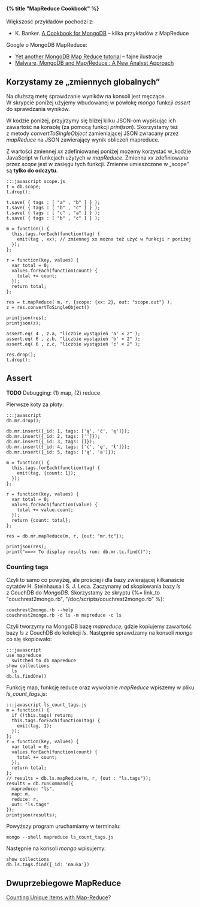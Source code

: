 #### {% title "MapReduce Cookbook" %}

Większość przykładów pochodzi z:

* K. Banker. [A Cookbook for MongoDB](http://cookbook.mongodb.org/index.html) –
  kilka przykładów z MapReduce

Google o MongoDB MapReduce:

* [Yet another MongoDB Map Reduce tutorial](http://www.mongovue.com/2010/11/03/yet-another-mongodb-map-reduce-tutorial/) –
  fajne ilustracje
* [Malware, MongoDB and Map/Reduce : A New Analyst Approach](http://blog.9bplus.com/malware-mongodb-and-mapreduce-a-new-analyst-a)


## Korzystamy ze „zmiennych globalnych”

Na dłuższą metę sprawdzanie wyników na konsoli jest męczące.
W skrypcie poniżej użyjemy wbudowanej w powłokę *mongo* funkcji
*assert* do sprawdzania wyników.

W kodzie poniżej, przyjrzymy się blizej kilku JSON-om
wypisując ich zawartość na konsolę (za pomocą funkcji *printjson*).
Skorzystamy też z metody *convertToSingleObject* zamieniającej
JSON zwracany przez *mapReduce* na JSON zawierający
wynik obliczeń mapreduce.

Z wartości zmiennej *xx* zdefiniowanej poniżej możemy korzystać
w_kodzie JavaScript w funkcjach użytych w *mapReduce*.
Zmienna *xx* zdefiniowana przez *scope* jest w zasięgu tych funkcji.
Zmienne umieszczone w „scope” są **tylko do odczytu**.

    :::javascript scope.js
    t = db.scope;
    t.drop();

    t.save( { tags : [ "a" , "b" ] } );
    t.save( { tags : [ "b" , "c" ] } );
    t.save( { tags : [ "c" , "a" ] } );
    t.save( { tags : [ "b" , "c" ] } );

    m = function() {
      this.tags.forEach(function(tag) {
        emit(tag , xx); // zmiennej xx można też użyć w funkcji r poniżej
      });
    };

    r = function(key, values) {
      var total = 0;
      values.forEach(function(count) {
        total += count;
      });
      return total;
    };

    res = t.mapReduce( m, r, {scope: {xx: 2}, out: "scope.out"} );
    z = res.convertToSingleObject()

    printjson(res);
    printjson(z);

    assert.eq( 4 , z.a, "liczbie wystąpień 'a' × 2" );
    assert.eq( 6 , z.b, "liczbie wystąpień 'b' × 2" );
    assert.eq( 6 , z.c, "liczbie wystąpień 'c' × 2" );

    res.drop();
    t.drop();


## Assert

**TODO** Debugging: (1) map, (2) reduce

Pierwsze koty za płoty:

    :::javascript
    db.mr.drop();

    db.mr.insert({_id: 1, tags: ['ą', 'ć', 'ę']});
    db.mr.insert({_id: 2, tags: ['']});
    db.mr.insert({_id: 3, tags: []});
    db.mr.insert({_id: 4, tags: ['ć', 'ę', 'ł']});
    db.mr.insert({_id: 5, tags: ['ą', 'a']});

    m = function() {
      this.tags.forEach(function(tag) {
        emit(tag, {count: 1});
      });
    };

    r = function(key, values) {
      var total = 0;
      values.forEach(function(value) {
        total += value.count;
      });
      return {count: total};
    };

    res = db.mr.mapReduce(m, r, {out: "mr.tc"});

    printjson(res);
    print("==>> To display results run: db.mr.tc.find()");


### Counting tags

Czyli to samo co powyżej, ale prościej i dla bazy zwierającej
kilkanaście cytatów H. Steinhausa i S. J. Leca. Zaczynamy od
skopiowania bazy *ls* z CouchDB do *MongoDB*.
Skorzystamy ze skryptu
{%= link_to "couchrest2mongo.rb", "/doc/scripts/couchrest2mongo.rb" %}:

    couchrest2mongo.rb --help
    couchrest2mongo.rb -d ls -m mapreduce -c ls

Czyli tworzymy na MongoDB bazę *mapreduce*, gdzie kopiujemy zawartość bazy
*ls* z CouchDB do kolekcji *ls*. Następnie sprawdzamy na konsoli
*mongo* co się skopiowało:

    :::javascript
    use mapreduce
      switched to db mapreduce
    show collections
      ls
    db.ls.findOne()

Funkcję map, funkcję reduce oraz wywołanie *mapReduce*
wpiszemy w pliku *ls_count_tags.js*:

    :::javascript ls_count_tags.js
    m = function() {
      if (!this.tags) return;
      this.tags.forEach(function(tag) {
        emit(tag, 1);
      });
    };
    r = function(key, values) {
      var total = 0;
      values.forEach(function(count) {
        total += count;
      });
      return total;
    };
    // results = db.ls.mapReduce(m, r, {out : "ls.tags"});
    results = db.runCommand({
      mapreduce: "ls",
      map: m,
      reduce: r,
      out: "ls.tags"
    });
    printjson(results);

Powyższy program uruchamiamy w terminalu:

    mongo --shell mapreduce ls_count_tags.js

Następnie na konsoli *mongo* wpisujemy:

    show collections
    db.ls.tags.find({_id: 'nauka'})

## Dwuprzebiegowe MapReduce

[Counting Unique Items with Map-Reduce](http://cookbook.mongodb.org/patterns/unique_items_map_reduce/)?

